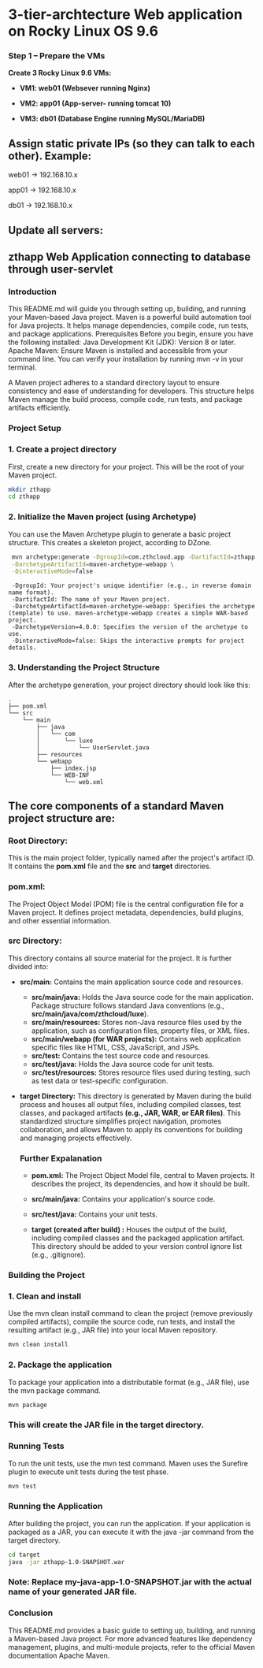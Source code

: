# 3-tier-archtecture Web application on Rocky Linux OS 9.6 

### Step 1 – Prepare the VMs
**Create 3 Rocky Linux 9.6 VMs:**

* **VM1: web01 (Websever running Nginx)**

* **VM2: app01 (App-server- running tomcat 10)**

* **VM3: db01 (Database Engine running MySQL/MariaDB)**

## Assign static private IPs (so they can talk to each other). Example:

web01 → 192.168.10.x

app01 → 192.168.10.x

db01 → 192.168.10.x

## Update all servers:


## zthapp Web Application connecting to database through user-servlet

### Introduction

This README.md will guide you through setting up, building, and running your Maven-based Java project. Maven is a powerful build automation tool for Java projects. It helps manage dependencies, compile code, run tests, and package applications.
Prerequisites
Before you begin, ensure you have the following installed:
Java Development Kit (JDK): Version 8 or later.
Apache Maven: Ensure Maven is installed and accessible from your command line. You can verify your installation by running mvn -v in your terminal.

A Maven project adheres to a standard directory layout to ensure consistency and ease of understanding for developers. This structure helps Maven manage the build process, compile code, run tests, and package artifacts efficiently.



### Project Setup

### 1. Create a project directory
First, create a new directory for your project. This will be the root of your Maven project.

```bash
mkdir zthapp
cd zthapp
```

### 2. Initialize the Maven project (using Archetype)
You can use the Maven Archetype plugin to generate a basic project structure. This creates a skeleton project, according to DZone.

```bash
 mvn archetype:generate -DgroupId=com.zthcloud.app -DartifactId=zthapp \
 -DarchetypeArtifactId=maven-archetype-webapp \
 -DinteractiveMode=false
```

```
 -DgroupId: Your project's unique identifier (e.g., in reverse domain name format).
 -DartifactId: The name of your Maven project.
 -DarchetypeArtifactId=maven-archetype-webapp: Specifies the archetype (template) to use. maven-archetype-webapp creates a simple WAR-based project.
 -DarchetypeVersion=4.0.0: Specifies the version of the archetype to use.
 -DinteractiveMode=false: Skips the interactive prompts for project details.
```

### 3. Understanding the Project Structure
After the archetype generation, your project directory should look like this:

```
.
├── pom.xml
└── src
    └── main
        ├── java
        │   └── com
        │       └── luxe
        │           └── UserServlet.java
        ├── resources
        └── webapp
            ├── index.jsp
            └── WEB-INF
                └── web.xml
```


## The core components of a standard Maven project structure are:
### Root Directory:
This is the main project folder, typically named after the project's artifact ID. It contains the **pom.xml** file and the **src** and **target** directories.

### pom.xml:
The Project Object Model (POM) file is the central configuration file for a Maven project. It defines project metadata, dependencies, build plugins, and other essential information.

### src Directory:

This directory contains all source material for the project. It is further divided into:

* **src/main:** Contains the main application source code and resources.
    * **src/main/java:** Holds the Java source code for the main application. Package structure follows standard Java conventions (e.g., **src/main/java/com/zthcloud/luxe**).
    * **src/main/resources:** Stores non-Java resource files used by the application, such as configuration files, property files, or XML files.
    * **src/main/webapp (for WAR projects):** Contains web application specific files like HTML, CSS, JavaScript, and JSPs.
    * **src/test:** Contains the test source code and resources.
    * **src/test/java:** Holds the Java source code for unit tests.
    * **src/test/resources:** Stores resource files used during testing, such as test data or test-specific configuration.

* **target Directory:**
This directory is generated by Maven during the build process and houses all output files, including compiled classes, test classes, and packaged artifacts **(e.g., JAR, WAR, or EAR files)**.
This standardized structure simplifies project navigation, promotes collaboration, and allows Maven to apply its conventions for building and managing projects effectively.


     ### Further Expalanation
   * **pom.xml:** The Project Object Model file, central to Maven projects. It describes the project, its dependencies, and how it should be built.
   * **src/main/java:** Contains your application's source code.
   * **src/test/java:** Contains your unit tests.
     
   * **target (created after build) :** Houses the output of the build, including compiled classes and the packaged application artifact. This directory should be added to your version control ignore list (e.g.,
        .gitignore).   

### Building the Project

### 1. Clean and install
Use the mvn clean install command to clean the project (remove previously compiled artifacts), compile the source code, run tests, and install the resulting artifact (e.g., JAR file) into your local Maven repository.

```bash
mvn clean install
```

### 2. Package the application
To package your application into a distributable format (e.g., JAR file), use the mvn package command.

```bash
mvn package
```

### This will create the JAR file in the target directory.

### Running Tests
To run the unit tests, use the mvn test command. Maven uses the Surefire plugin to execute unit tests during the test phase.

```bash
mvn test
```

### Running the Application
After building the project, you can run the application. If your application is packaged as a JAR, you can execute it with the java -jar command from the target directory.

```bash
cd target
java -jar zthapp-1.0-SNAPSHOT.war
```


### Note: Replace my-java-app-1.0-SNAPSHOT.jar with the actual name of your generated JAR file.

### Conclusion
This README.md provides a basic guide to setting up, building, and running a Maven-based Java project. For more advanced features like dependency management, plugins, and multi-module projects, refer to the official Maven documentation Apache Maven.



